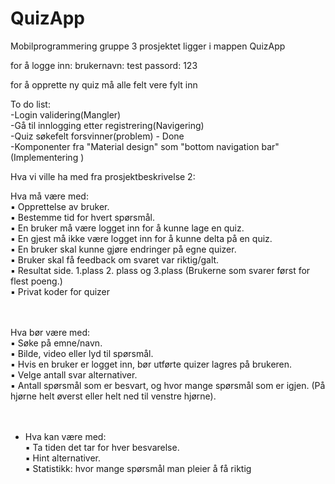 # QuizApp
Mobilprogrammering gruppe 3
prosjektet ligger i mappen QuizApp

for å logge inn:
  brukernavn: test
  passord: 123

for å opprette ny quiz må alle felt vere fylt inn


To do list: <br>
-Login validering(Mangler)<br>
-Gå til innlogging etter registrering(Navigering)<br>
-Quiz søkefelt forsvinner(problem) - Done <br> 
-Komponenter fra "Material design" som "bottom navigation bar"(Implementering )



Hva vi ville ha med fra prosjektbeskrivelse 2:

Hva må være med: <br>
▪ Opprettelse av bruker.<br>
▪ Bestemme tid for hvert spørsmål.<br>
▪ En bruker må være logget inn for å kunne lage en quiz.<br>
▪ En gjest må ikke være logget inn for å kunne delta på en quiz. <br>
▪ En bruker skal kunne gjøre endringer på egne quizer. <br>
▪ Bruker skal få feedback om svaret var riktig/galt. <br>
▪ Resultat side. 1.plass 2. plass og 3.plass (Brukerne som svarer først for
flest poeng.) <br>
▪ Privat koder for quizer <br>
<br><br>

Hva bør være med: <br>
▪ Søke på emne/navn. <br>
▪ Bilde, video eller lyd til spørsmål. <br>
▪ Hvis en bruker er logget inn, bør utførte quizer lagres på brukeren. <br>
▪ Velge antall svar alternativer. <br>
▪ Antall spørsmål som er besvart, og hvor mange spørsmål som er igjen.
(På hjørne helt øverst eller helt ned til venstre hjørne). <br>
<br><br>

- Hva kan være med: <br>
▪ Ta tiden det tar for hver besvarelse.<br>
▪ Hint alternativer. <br>
▪ Statistikk: hvor mange spørsmål man pleier å få riktig <br>
